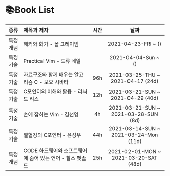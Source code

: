 # 📚Book List
|종류|제목과 저자|시간|날짜| 
|:-------:|:-----------------------------|:--------:|:--------:|
|특정 개념|해커와 화가 - 폴 그레이엄||2021-04-23-FRI ~ ()
|특정 기술|Practical Vim - 드류 네일||2021-04-04-Sun ~ ()|
|특정 기술|자료구조와 함께 배우는 알고리즘 C - 보요 시바타|96h|2021-03-25-THU ~ 2021-04-17 (24d)|
|특정 기술|C포인터의 이해와 활용 - 리처드 리스|12h|2021-03-21-SUN ~ 2021-04-29 (40d)|
|특정 기술|손에 잡히는 Vim - 김선영|4h|2021-03-21-SUN ~ 2021-03-28-SUN (8d)|
|특정 기술|열혈강의 C포인터 - 윤성우|44h|2021-03-14-SUN ~ 2021-03-24-Mon (11d)|
|특정 개념|CODE 하드웨어와 소프트웨어에 숨어 있는 언어 - 찰스 펫졸드|25h|2021-02-01-MON ~ 2021-03-20-SAT (48d)|
